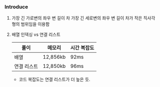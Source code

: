 ### Introduce

1. 가장 긴 가로변의 좌우 변 길이 차 가장 긴 세로변의 좌우 변 길이 차가 작은 직사각형의 범위임을 이용함
2. 배열 인덱싱 vs 연결 리스트

    |풀이|메모리|시간 복잡도|
    |---|---|---|
    |배열|12,856kb|92ms|
    |연결 리스트|12,850kb|96ms|

    - 코드 복잡도는 연결 리스트가 더 높은 듯.
